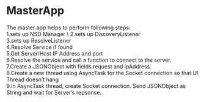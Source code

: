 # MasterApp
The master app helps to perform following steps: \
1.sets up NSD Manager \ 
2.sets up DiscoveryListener \
3.sets up ResolveListener \
4.Resolve Service if found \
5.Get Server/Host IP Address and port \
6.Resolve the service and call a function to connect to the server. \
7.Create a JSONObject with fields request and ipAddress. \
8.Create a new thread using AsyncTask for the Socket connection so that UI Thread doesn’t hang \
9.In AsyncTask thread, create Socket connection. Send JSONObject as String and wait for Server’s repsonse. 
